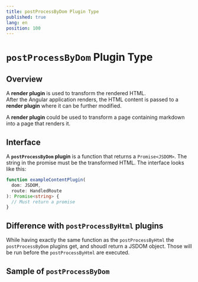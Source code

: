 ```yaml
---
title: postProcessByDom Plugin Type
published: true
lang: en
position: 100
---
```


# `postProcessByDom` Plugin Type

## Overview

A **render plugin** is used to transform the rendered HTML.  
After the Angular application renders, the HTML content is passed to a **render plugin** where it can be further modified.

A **render plugin** could be used to transform a page containing markdown into a page that renders it.

## Interface

A **`postProcessByDom` plugin** is a function that returns a `Promise<JSDOM>`. The string in the promise must be the transformed
HTML. The interface looks like this:

```typescript
function exampleContentPlugin(
  dom: JSDOM,
  route: HandledRoute
): Promise<string> {
  // Must return a promise
}
```

## Difference with `postProcessByHtml` plugins

While having exactly the same function as the `postProcessByHtml` the `postProcessByDom` plugins get, and shoudl return a JSDOM object. Those will be run before the `postProcessByHtml` are executed.

## Sample of `postProcessByDom`
